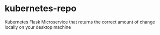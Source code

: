 # kubernetes-repo
 Kubernetes Flask Microservice that returns the correct amount of change locally on your desktop machine
